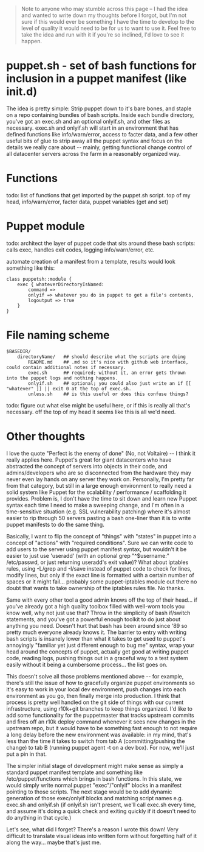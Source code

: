 
> Note to anyone who may stumble across this page – I had the idea and wanted to write down my thoughts before I forgot, but I'm not sure if this would ever be something I have the time to develop to the level of quality it would need to be for us to want to use it. Feel free to take the idea and run with it if you're so inclined, I'd love to see it happen.

puppet.sh - set of bash functions for inclusion in a puppet manifest (like init.d)
=========

The idea is pretty simple: Strip puppet down to it's bare bones, and staple on a repo containing bundles of bash scripts. Inside each bundle directory, you've got an exec.sh and an optional onlyif.sh, and other files as necessary. exec.sh and onlyif.sh will start in an environment that has defined functions like info/warn/error, access to facter data, and a few other useful bits of glue to strip away all the puppet syntax and focus on the details we really care about -- mainly, getting functional change control of all datacenter servers across the farm in a reasonably organized way.

Functions
=========

todo: list of functions that get imported by the puppet.sh script. top of my head, info/warn/error, facter data, puppet variables (get and set)

Puppet module
=============

todo: architect the layer of puppet code that sits around these bash scripts: calls exec, handles exit codes, logging info/warn/error, etc.

automate creation of a manifest from a template, results would look something like this:

	class puppetsh::module {
		exec { whateverDirectoryIsNamed:
			command => 
			onlyif => whatever you do in puppet to get a file's contents,
			logoutput => true
		}
	}



File naming scheme
==================

	$BASEDIR/
		directoryName/   ## should describe what the scripts are doing
			README.md    ## .md so it's nice with github web interface, could contain additional notes if necessary.
			exec.sh      ## required; without it, an error gets thrown into the puppet logs and nothing happens.
			onlyif.sh    ## optional; you could also just write an if [[ "whatever" ]] || exit 0 at the top of exec.sh.
			unless.sh    ## is this useful or does this confuse things?

todo: figure out what else might be useful here, or if this is really all that's necessary. off the top of my head it seems like this is all we'd need.

Other thoughts
==============

I love the quote "Perfect is the enemy of done" (No, not Voltaire) -- I think it really applies here. Puppet's great for giant datacenters who have abstracted the concept of servers into objects in their code, and admins/developers who are so disconnected from the hardware they may never even lay hands on any server they work on. Personally, I'm pretty far from that category, but still in a large enough environment to really need a solid system like Puppet for the scalability / performance / scaffolding it provides. Problem is, I don't have the time to sit down and learn new Puppet syntax each time I need to make a sweeping change, and I'm often in a time-sensitive situation (e.g. SSL vulnerability patching) where it's almost easier to rip through 50 servers pasting a bash one-liner than it is to write puppet manifests to do the same thing.

Basically, I want to flip the concept of "things" with "states" in puppet into a concept of "actions" with "required conditions". Sure we can write code to add users to the server using puppet manifest syntax, but wouldn't it be easier to just use 'useradd' (with an optional grep "^$username:" /etc/passwd, or just returning useradd's exit value)? What about iptables rules, using -L/grep and -I/save instead of puppet code to check for lines, modify lines, but only if the exact line is formatted with a certain number of spaces or it might fail... probably some puppet-iptables module out there no doubt that wants to take ownership of the iptables rules file. No thanks.

Same with every other tool a good admin knows off the top of their head... if you've already got a high quality toolbox filled with well-worn tools you know well, why not just use that? Throw in the simplicity of bash if/switch statements, and you've got a powerful enough toolkit to do just about anything you need. Doesn't hurt that bash has been around since '89 so pretty much everyone already knows it. The barrier to entry with writing bash scripts is insanely lower than what it takes to get used to puppet's annoyingly "familiar yet just different enough to bug me" syntax, wrap your head around the concepts of puppet, actually get good at writing puppet code, reading logs, pushing things out in a graceful way to a test system easily without it being a cumbersome process... the list goes on.

This doesn't solve all those problems mentioned above -- for example, there's still the issue of how to gracefully organize puppet environments so it's easy to work in your local dev environment, push changes into each environment as you go, then finally merge into production. I think that process is pretty well handled on the git side of things with our current infrastructure, using r10k+git branches to keep things organized. I'd like to add some functionality for the puppetmaster that tracks upstream commits and fires off an r10k deploy command whenever it sees new changes in the upstream repo, but it would have to be something fast enough to not require a long delay before the new environment was available: in my mind, that's less than the time it takes to switch from tab A (committing/pushing the change) to tab B (running puppet agent -t on a dev box). For now, we'll just put a pin in that.

The simpler initial stage of development might make sense as simply a standard puppet manifest template and something like /etc/puppet/functions which brings in bash functions. In this state, we would simply write normal puppet "exec"/"onlyif" blocks in a manifest pointing to those scripts. The next stage would be to add dynamic generation of those exec/onlyif blocks and matching script names e.g. exec.sh and onlyif.sh (if onlyif.sh isn't present, we'll call exec.sh every time, and assume it's doing a quick check and exiting quickly if it doesn't need to do anything in that cycle.)

Let's see, what did I forget? There's a reason I wrote this down! Very difficult to translate visual ideas into written form without forgetting half of it along the way... maybe that's just me.

